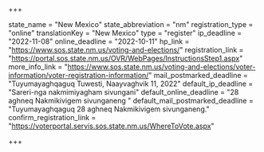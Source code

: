 +++

state_name = "New Mexico"
state_abbreviation = "nm"
registration_type = "online"
translationKey = "New Mexico"
type = "register"
ip_deadline = "2022-11-08"
online_deadline = "2022-10-11"
hp_link = "https://www.sos.state.nm.us/voting-and-elections/"
registration_link = "https://portal.sos.state.nm.us/OVR/WebPages/InstructionsStep1.aspx"
more_info_link = "https://www.sos.state.nm.us/voting-and-elections/voter-information/voter-registration-information/"
mail_postmarked_deadline = "Tuyumayaghqaguq Tuwesti, Naayvaghvik 11, 2022"
default_ip_deadline = "Sareri-nga nakmimiyagham sivungani"
default_online_deadline = "28 aghneq Nakmikivigem sivunganeng "
default_mail_postmarked_deadline = "Tuyumayaghqaguq 28 aghneq Nakmikivigem sivunganeng."
confirm_registration_link = "https://voterportal.servis.sos.state.nm.us/WhereToVote.aspx"

+++